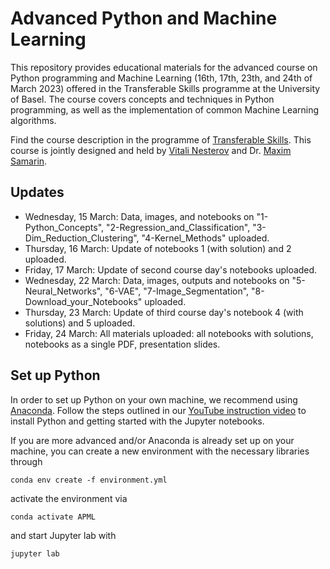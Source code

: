 # Advanced Python and Machine Learning

This repository provides educational materials for the advanced course on Python programming and Machine Learning (16th, 17th, 23th, and 24th of March 2023) offered in the Transferable Skills programme at the University of Basel. The course covers concepts and techniques in Python programming, as well as the implementation of common Machine Learning algorithms. 


Find the course description in the programme of [Transferable Skills](https://fortbildung.unibas.ch/courses/organizer/scientific-tools/advanced-python-and-machine-learning-296175). This course is jointly designed and held by [Vitali Nesterov](mailto:vitali.nesterov@icloud.com) and Dr. [Maxim Samarin](mailto:samarinm17@gmail.com).

## Updates

* Wednesday, 15 March: Data, images, and notebooks on "1-Python_Concepts", "2-Regression_and_Classification", "3-Dim_Reduction_Clustering", "4-Kernel_Methods" uploaded.
* Thursday, 16 March: Update of notebooks 1 (with solution) and 2 uploaded.
* Friday, 17 March: Update of second course day's notebooks uploaded.
* Wednesday, 22 March: Data, images, outputs and notebooks on "5-Neural_Networks", "6-VAE",
"7-Image_Segmentation", "8-Download_your_Notebooks" uploaded.
* Thursday, 23 March: Update of third course day's notebook 4 (with solutions) and 5 uploaded.
* Friday, 24 March: All materials uploaded: all notebooks with solutions, notebooks as a single PDF, presentation slides.

## Set up Python

In order to set up Python on your own machine, we recommend using [Anaconda](https://www.anaconda.com/products/individual). Follow the steps outlined in our [YouTube instruction video](https://youtu.be/-RJnYbxVZTg) to install Python and getting started with the Jupyter notebooks.

If you are more advanced and/or Anaconda is already set up on your machine, you can create a new environment with the necessary libraries through

```
conda env create -f environment.yml
``` 

activate the environment via

```
conda activate APML
``` 

and start Jupyter lab with

```
jupyter lab
``` 
